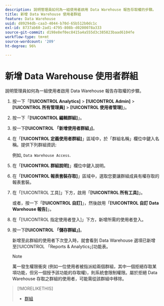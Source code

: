 ```yaml
---
description: 說明管理員如何為一組使用者啟用 Data Warehouse 報告存取權的步驟。
title: 新增 Data Warehouse 使用者群組
feature: Data Warehouse
uuid: d89294db-caa3-4044-b70d-65b512b0dc1c
exl-id: 8737ab60-2ad1-4795-808b-d0200078a333
source-git-commit: d198e8ef0ec8415a4a555d3c385823baad6104fe
workflow-type: tm+mt
source-wordcount: '209'
ht-degree: 96%

---
```


# 新增 Data Warehouse 使用者群組

說明管理員如何為一組使用者啟用 Data Warehouse 報告存取權的步驟。

1. 按一下「**[!UICONTROL Analytics]** > **[!UICONTROL Admin]** > **[!UICONTROL 所有管理員]** > **[!UICONTROL 使用者管理]**」。
1. 按一下「**[!UICONTROL 編輯群組]**」。
1. 按一下&#x200B;**[!UICONTROL 「新增使用者群組」]**。
1. 在「**[!UICONTROL 定義使用者群組]**」區域中，於「群組名稱」欄位中鍵入名稱。提供下列群組資訊:

   例如, `Data Warehouse Access`.
1. 在「**[!UICONTROL 群組說明]**」欄位中鍵入說明。
1. 在「**[!UICONTROL 報表套裝存取]**」區域中，選取您要讓群組成員有權存取的報表套裝。
1. 在「[!UICONTROL 工具]」下方，啟用「**[!UICONTROL 所有工具]**」。

   或者，按一下「**[!UICONTROL 自訂]**」，然後啟用「**[!UICONTROL 自訂 Data Warehouse 報告]**」。

1. 在「[!UICONTROL 指定使用者登入]」下方，新增所需的使用者登入。
1. 按一下&#x200B;**[!UICONTROL 「儲存群組」]**。

   新增至此群組的使用者下次登入時，就會看到 Data Warehouse 選項已新增至[!UICONTROL 「Reports &amp; Analytics」]功能表。

   >[!NOTE]
   >
   >萬一發生權限衝突 (例如一位使用者被指派給兩個群組，其中一個拒絕存取某項功能，但另一個授予該功能的存取權)，則系統會限制權限。屬於拒絕 Data Warehouse 存取之群組的使用者，可能需從該群組中移除。

>[!MORELIKETHIS]
>
>* [群組 ](/help/admin/user-management2/c-user-groups/groups.md)

